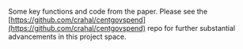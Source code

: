 Some key functions and code from the paper. Please see the [https://github.com/crahal/centgovspend](https://github.com/crahal/centgovspend) repo for further substantial advancements in this project space.
